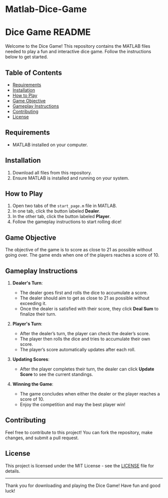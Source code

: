 # Matlab-Dice-Game
# Dice Game README

Welcome to the Dice Game! This repository contains the MATLAB files needed to play a fun and interactive dice game. Follow the instructions below to get started.

## Table of Contents
- [Requirements](#requirements)
- [Installation](#installation)
- [How to Play](#how-to-play)
- [Game Objective](#game-objective)
- [Gameplay Instructions](#gameplay-instructions)
- [Contributing](#contributing)
- [License](#license)

## Requirements
- MATLAB installed on your computer.

## Installation
1. Download all files from this repository.
2. Ensure MATLAB is installed and running on your system.

## How to Play
1. Open two tabs of the `start_page.m` file in MATLAB.
2. In one tab, click the button labeled **Dealer**.
3. In the other tab, click the button labeled **Player**.
4. Follow the gameplay instructions to start rolling dice!

## Game Objective
The objective of the game is to score as close to 21 as possible without going over. The game ends when one of the players reaches a score of 10.

## Gameplay Instructions
1. **Dealer's Turn**:
   - The dealer goes first and rolls the dice to accumulate a score.
   - The dealer should aim to get as close to 21 as possible without exceeding it.
   - Once the dealer is satisfied with their score, they click **Deal Sum** to finalize their turn.

2. **Player's Turn**:
   - After the dealer’s turn, the player can check the dealer’s score.
   - The player then rolls the dice and tries to accumulate their own score.
   - The player’s score automatically updates after each roll.

3. **Updating Scores**:
   - After the player completes their turn, the dealer can click **Update Score** to see the current standings.

4. **Winning the Game**:
   - The game concludes when either the dealer or the player reaches a score of 10.
   - Enjoy the competition and may the best player win!

## Contributing
Feel free to contribute to this project! You can fork the repository, make changes, and submit a pull request.

## License
This project is licensed under the MIT License - see the [LICENSE](LICENSE) file for details.

---

Thank you for downloading and playing the Dice Game! Have fun and good luck!
